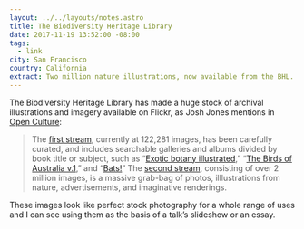 ```yaml
---
layout: ../../layouts/notes.astro
title: The Biodiversity Heritage Library
date: 2017-11-19 13:52:00 -08:00
tags:
  - link
city: San Francisco
country: California
extract: Two million nature illustrations, now available from the BHL.
---
```


The Biodiversity Heritage Library has made a huge stock of archival illustrations and imagery available on Flickr, as Josh Jones mentions in [Open Culture](http://www.openculture.com/2017/11/two-million-wondrous-nature-illustrations-put-online-by-the-biodiversity-heritage-library.html):

<blockquote>
<p>The <a href="https://www.flickr.com/photos/biodivlibrary/albums">first stream</a>, currently at 122,281 images, has been carefully curated, and includes searchable galleries and albums divided by book title or subject, such as “<a href="https://www.flickr.com/photos/biodivlibrary/albums/72157688236066255">Exotic botany illustrated</a>,” “<a href="https://www.flickr.com/photos/biodivlibrary/albums/72157688410615325">The Birds of Australia v.1</a>,” and “<a href="https://www.flickr.com/photos/biodivlibrary/albums/72157687529421761">Bats!</a>” The <a href="https://www.flickr.com/search/?tags=bookcollectionbiodiversity">second stream</a>, consisting of over 2 million images, is a massive grab-bag of photos, illlustrations from nature, advertisements, and imaginative renderings.</p>
</blockquote>

These images look like perfect stock photography for a whole range of uses and I can see using them as the basis of a talk’s slideshow or an essay.

